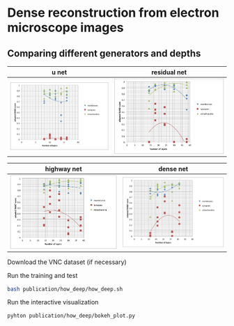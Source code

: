 # Dense reconstruction from electron microscope images
## Comparing different generators and depths

|u net|residual net|
|---|---|
|![unet](adapted_RAND_u_net.jpg)|![unet](adapted_RAND_res_net.jpg)|

|highway net|dense net|
|---|---|
|![highwaynet](adapted_RAND_highway_net.jpg)|![densenet](adapted_RAND_dense_net.jpg)|


Download the VNC dataset (if necessary)

Run the training and test

```bash
bash publication/how_deep/how_deep.sh
```

Run the interactive visualization

```bash
pyhton publication/how_deep/bokeh_plot.py
```

